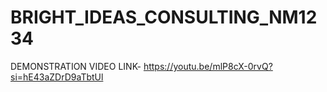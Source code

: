 # BRIGHT_IDEAS_CONSULTING_NM1234
DEMONSTRATION VIDEO LINK- https://youtu.be/mlP8cX-0rvQ?si=hE43aZDrD9aTbtUl
